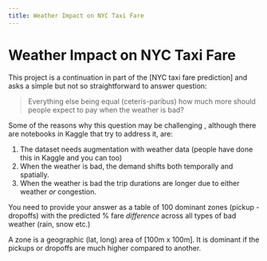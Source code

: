 ```yaml
---
title: Weather Impact on NYC Taxi Fare
---
```


#  Weather Impact on NYC Taxi Fare

This project is a continuation in part of the [NYC taxi fare prediction] and asks a simple but not so straightforward to answer question:

> Everything else being equal (ceteris-paribus)  how much more should people expect to pay when the weather is bad?

Some of the reasons why this question may be challenging , although there are notebooks in Kaggle that try to address it,  are:

1. The dataset needs augmentation with weather data (people have done this in Kaggle and you can too)
2. When the weather is bad, the demand shifts both temporally and spatially. 
3. When the weather is bad the trip durations are longer due to either weather _or_ congestion. 

You need to provide your answer as a table of 100 dominant zones (pickup - dropoffs) with the predicted % fare _difference_ across all types of bad weather (rain, snow etc.)

A zone is a geographic (lat, long) area of [100m x 100m]. It is dominant if the pickups or dropoffs are much higher compared to another.

